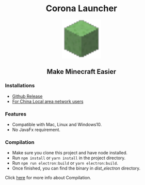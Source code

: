<h1 align="center"> Corona Launcher </h1>

<div align="center">
    <img src="./build/icons/128x128.png"/>
</div>

<h2 align="center"> Make Minecraft Easier </h2>

### Installations
- [Github Release](https://github.com/bblwbtd/CoronaLauncher/releases)
- [For China Local area network users]()

### Features
- Compatible with Mac, Linux and Windows10.
- No JavaFx requirement.

### Compilation
- Make sure you clone this project and have node installed.
- Run `npm install` or `yarn install` in the project directory.
- Run `npm run electron:build` or `yarn electron:build`.
- Once finished, you can find the binary in *dist_electron* directory.

Click [here](https://nklayman.github.io/vue-cli-plugin-electron-builder/) for more info about Compilation.

